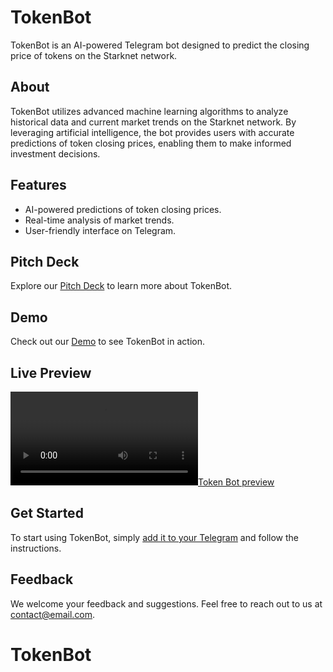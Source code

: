 # TokenBot

TokenBot is an AI-powered Telegram bot designed to predict the closing price of tokens on the Starknet network.

## About

TokenBot utilizes advanced machine learning algorithms to analyze historical data and current market trends on the Starknet network. By leveraging artificial intelligence, the bot provides users with accurate predictions of token closing prices, enabling them to make informed investment decisions.

## Features

- AI-powered predictions of token closing prices.
- Real-time analysis of market trends.
- User-friendly interface on Telegram.

## Pitch Deck

Explore our [Pitch Deck](https://www.canva.com/design/DAGL5daLMdI/9-OlXiD58-HyMlodMZtDcA/edit?utm_content=DAGL5daLMdI&utm_campaign=designshare&utm_medium=link2&utm_source=sharebutton) to learn more about TokenBot.

## Demo

Check out our [Demo](https://www.loom.com/share/91a0503300c1408cb0d2531195dcb92d?sid=7489232b-6147-458b-9134-80b51285c7fe) to see TokenBot in action.

## Live Preview
[![Token Bot preview](https://github.com/Bratipah/TokenBot/blob/main/assets/VID-20240505-WA0016.mp4)](https://github.com/Bratipah/TokenBot/blob/main/assets/9bafa300-e9dc-11ee-b72f-edd16fe6351cavator.jpg)

## Get Started

To start using TokenBot, simply [add it to your Telegram](https://t.me/KibokoDegenBot) and follow the instructions.

## Feedback

We welcome your feedback and suggestions. Feel free to reach out to us at [contact@email.com](bratipahmh@gmail.com).

# TokenBot
